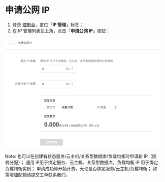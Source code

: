 # 申请公网 IP

1. 登录 [控制台](https://c.163.com/dashboard#/m/net/)，定位「**IP 管理**」标签；
2. 在 IP 管理列表左上角，点击「**申请公网 IP**」按钮：

![](../image/IP管理使用指南-申请公网IP.png)


<span>Note:</span>
也可以在创建有状态服务/云主机/关系型数据库/负载均衡时申请新 IP（随机分配）；
通用 IP用于绑定服务、云主机、关系型数据库，负载均衡 IP 用于绑定负载均衡实例；
申请成功即开始计费，无论是否绑定服务/云主机/负载均衡；
如需增加配额请提交工单联系我们。
